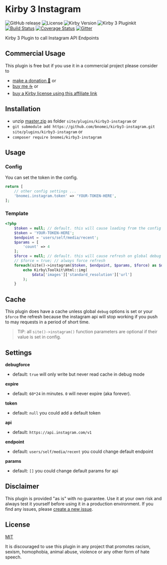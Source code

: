 # Kirby 3 Instagram

![GitHub release](https://img.shields.io/github/release/bnomei/kirby3-instagram.svg?maxAge=1800) ![License](https://img.shields.io/github/license/mashape/apistatus.svg) ![Kirby Version](https://img.shields.io/badge/Kirby-3-black.svg) ![Kirby 3 Pluginkit](https://img.shields.io/badge/Pluginkit-YES-cca000.svg)  [![Build Status](https://travis-ci.com/bnomei/kirby3-instagram.svg?branch=master)](https://travis-ci.com/bnomei/kirby3-instagram) [![Coverage Status](https://coveralls.io/repos/github/bnomei/kirby3-instagram/badge.svg?branch=master)](https://coveralls.io/github/bnomei/kirby3-instagram?branch=master) [![Gitter](https://badges.gitter.im/bnomei-kirby-3-plugins/community.svg)](https://gitter.im/bnomei-kirby-3-plugins/community?utm_source=badge&utm_medium=badge&utm_campaign=pr-badge)


Kirby 3 Plugin to call Instagram API Endpoints

## Commercial Usage

This plugin is free but if you use it in a commercial project please consider to 
- [make a donation 🍻](https://www.paypal.me/bnomei/3) or
- [buy me ☕](https://buymeacoff.ee/bnomei) or
- [buy a Kirby license using this affiliate link](https://a.paddle.com/v2/click/1129/35731?link=1170)

## Installation

- unzip [master.zip](https://github.com/bnomei/kirby3-instagram/archive/master.zip) as folder `site/plugins/kirby3-instagram` or
- `git submodule add https://github.com/bnomei/kirby3-instagram.git site/plugins/kirby3-instagram` or
- `composer require bnomei/kirby3-instagram`

## Usage

### Config

You can set the token in the config.

```php
return [
    // other config settings ...
    'bnomei.instagram.token' => 'YOUR-TOKEN-HERE',
];
```

### Template

```php
<?php
    $token = null; // default. this will cause loading from the config file or set it here...
    $token = 'YOUR-TOKEN-HERE';
    $endpoint = 'users/self/media/recent';
    $params = [
        'count' => 4
    ];
    $force = null; // default. this will cause refresh on global debug == true
    // $force = true; // always force refresh
    foreach(site()->instagram($token, $endpoint, $params, $force) as $data) {
        echo Kirby\Toolkit\Html::img(
            $data['images']['standard_resolution']['url']
        );
    }
```

## Cache

This plugin does have a cache unless global `debug` options is set or your `$force` the refresh because the instagram api will stop working if you push to may requests in a period of short time.

> TIP: all `site()->instagram()` function parameters are optional if their value is set in config.

## Settings

**debugforce**
- default: `true` will only write but never read cache in debug mode

**expire**
- default: `60*24` in minutes. `0` will never expire (aka forever).

**token**
- default: `null` you could add a default token

**api**
- default: `https://api.instagram.com/v1`

**endpoint**
- default: `users/self/media/recent` you could change default endpoint

**params**
- default: `[]` you could change default params for api

## Disclaimer

This plugin is provided "as is" with no guarantee. Use it at your own risk and always test it yourself before using it in a production environment. If you find any issues, please [create a new issue](https://github.com/bnomei/kirby3-instagram/issues/new).

## License

[MIT](https://opensource.org/licenses/MIT)

It is discouraged to use this plugin in any project that promotes racism, sexism, homophobia, animal abuse, violence or any other form of hate speech.
